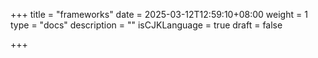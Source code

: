 +++
title = "frameworks"
date = 2025-03-12T12:59:10+08:00
weight = 1
type = "docs"
description = ""
isCJKLanguage = true
draft = false

+++

